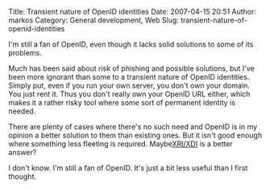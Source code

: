 Title: Transient nature of OpenID identities
Date: 2007-04-15 20:51
Author: markos
Category: General development, Web
Slug: transient-nature-of-openid-identities

I'm still a fan of OpenID, even though it lacks solid solutions to some
of its problems.

Much has been said about risk of phishing and possible solutions, but
I've been more ignorant than some to a transient nature of OpenID
identities. Simply put, even if you run your own server, you don't own
your domain. You just rent it. Thus you don't really own your OpenID URL
either, which makes it a rather risky tool where some sort of permanent
identity is needed.

There are plenty of cases where there's no such need and OpenID is in my
opinion a better solution to them than existing ones. But it isn't good
enough where something less fleeting is required.
Maybe[XRI/XDI](http://www.xdi.org/) is a better answer?

I don't know. I'm still a fan of OpenID. It's just a bit less useful
than I first thought.

